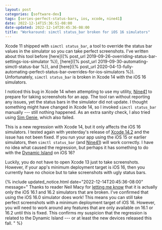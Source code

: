 ```yaml
---
layout: post
categories: [software-dev]
tags: [series-perfect-status-bars, ios, xcode, nine41]
date: 2022-12-14T15:36:51-08:00
date-updated: 2022-12-14T20:45:36-08:00
title: "Workaround: simctl status_bar broken for iOS 16 simulators"
---
```


Xcode 11 shipped with `simctl status_bar`, a tool to override the status bar values in the simulator so you can take perfect screenshots. I've written about this tool before [here]({% post_url 2019-09-26-overriding-status-bar-settings-ios-simulator %}), [here]({% post_url 2019-09-30-automating-simctl-status-bar %}), and [here]({% post_url 2020-04-13-fully-automating-perfect-status-bar-overrides-for-ios-simulators %}). Unfortunately, `simctl status_bar` is broken in Xcode 14 with the iOS 16 simulators.

<!--excerpt-->

I noticed this bug in Xcode 14 when attempting to use my utility, [Nine41](https://github.com/jessesquires/nine41) to prepare for taking screenshots for an app. The tool ran without reporting any issues, yet the status bars in the simulator did not update. I thought something might have changed in Xcode 14, so I invoked `simctl status_bar` manually --- still nothing happened. As an extra sanity check, I also tried using [Sim Genie](https://simgenie.app), which also failed.

This is a new regression with Xcode 14, but it only affects the iOS 16 simulators. I tested again with yesterday's release of [Xcode 14.2](https://developer.apple.com/documentation/xcode-release-notes/xcode-14_2-release-notes) and the issue has not been fixed. If you run your app using the iOS 15 or earlier simulators, then `simctl status_bar` (and [Nine41](https://github.com/jessesquires/nine41)) will work correctly. I have no idea what caused the regression, but perhaps it has something to do with the [Dynamic Island](https://developer.apple.com/documentation/widgetkit/dynamicisland) on iOS 16?

Luckily, you do not have to open Xcode 13 just to take screenshots. However, if your app's minimum deployment target is iOS 16, then you currently have no choice but to take screenshots with ugly status bars.

{% include updated_notice.html
date="2022-12-14T20:45:36-08:00"
message="
Thanks to reader Neil Macy for [letting me know](https://mastodon.social/@neilgmacy/109515484181675167) that it is actually only the iOS 16.1 and 16.2 simulators that are broken. I've confirmed that using the iOS 16.0 simulator does work! This means you can still take perfect screenshots with a minimum deployment target of iOS 16. However, you will need to work around any features that are only available on 16.1 or 16.2 until this is fixed. This confirms my suspicion that the regression is related to the Dynamic Island --- or at least the new devices released this fall.
" %}

